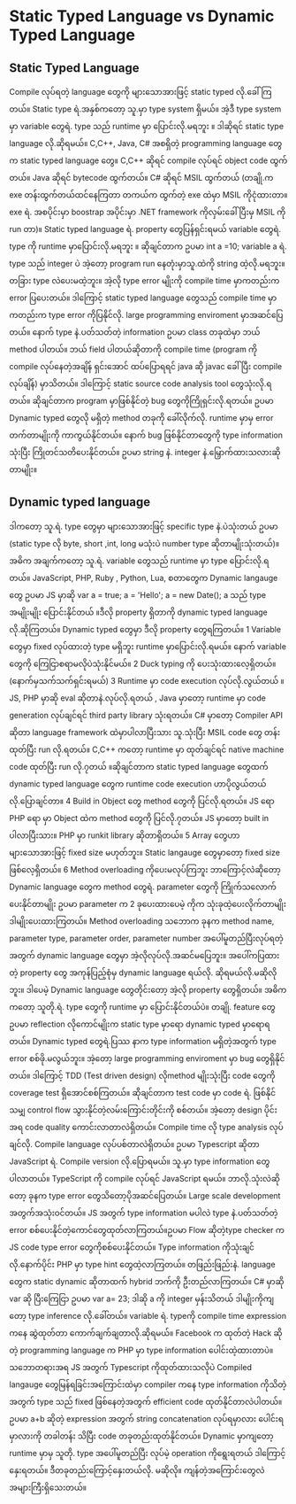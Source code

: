# Static Typed Language vs Dynamic Typed Language

## Static Typed Language

Compile လုပ်ရတဲ့ language တွေကို များသောအားဖြင့် static typed လို.ခေါ်ကြတယ်။ Static type ရဲ.အနှစ်ကတော့ သူ.မှာ type system ရှိမယ်။ အဲ့ဒီ type system မှာ variable တွေရဲ. type သည် runtime မှာ ပြောင်းလို.မရဘူး ။ ဒါဆိုရင် static type language လို.ဆိုရမယ်။ C,C++, Java, C# အစရှိတဲ့ programming language တွေက static typed language တွေ။ C,C++ ဆိုရင် compile လုပ်ရင် object code ထွက်တယ်။ Java ဆိုရင် bytecode ထွက်တယ်။ C# ဆိုရင် MSIL ထွက်တယ် (တချို.က exe တန်းထွက်တယ်ထင်နေကြတာ တကယ်က ထွက်တဲ့ exe ထဲမှာ MSIL ကိုငုံထားတာ။ exe ရဲ. အစပိုင်းမှာ boostrap အပိုင်းမှာ .NET framework ကိုလှမ်းခေါ် ပြီးမှ MSIL ကို run တာ)။ Static typed language ရဲ. property တွေပြန်ရှင်းရမယ် variable တွေရဲ. type ကို runtime မှာပြောင်းလို.မရဘူး ။ ဆိုချင်တာက ဥပမာ
int a =10;
variable a ရဲ. type သည် integer ပဲ အဲ့တော့ program run နေတုံးမှာသူ.ထဲကို string ထဲ့လို.မရဘူး။တခြား type လဲပေးမထဲ့ဘူး။ အဲ့လို type error မျိုးကို compile time မှာကတည်းက error ပြပေးတယ်။ ဒါကြောင့် static typed language တွေသည် compile time မှာကတည်းက type error ကိုပြနိုင်လို. large programming enviroment မှာအဆင်ပြေတယ်။ နောက် type နဲ.ပတ်သတ်တဲ့ information ဥပမာ class တခုထဲမှာ ဘယ် method ပါတယ်။ ဘယ် field ပါတယ်ဆိုတာကို compile time (program ကို compile လုပ်နေတဲ့အချိန် ရှင်းအောင် ထပ်ပြောရရင် java ဆို javac ခေါ်ပြီး compile လုပ်ချိန်) မှာသိတယ်။ ဒါကြောင့် static source code analysis tool တွေသုံးလို.ရတယ်။ ဆိုချင်တာက program မှာဖြစ်နိုင်တဲ့ bug တွေကိုကြိုရှင်းလို.ရတယ်။ ဥပမာ Dynamic typed တွေလို မရှိတဲ့ method တခုကို ခေါ်လိုက်လို. runtime မှာမှ error တက်တာမျိုးကို ကာကွယ်နိုင်တယ်။ နောက် bug ဖြစ်နိုင်တာတွေကို type information သုံးပြီး ကြိုတင်သတိပေးနိုင်တယ်။ ဥပမာ string နဲ. integer နဲ.မြှောက်ထားသလားဆိုတာမျိုး။

## Dynamic typed language

ဒါကတော့ သူ.ရဲ. type တွေမှာ များသောအားဖြင့် specific type နဲ.ပဲသုံးတယ် ဥပမာ (static type လို byte, short ,int, long မသုံးပဲ number type ဆိုတာမျိုးသုံးတယ်)။ အဓိက အချက်ကတော့ သူ.ရဲ. variable တွေသည် runtime မှာ type ပြောင်းလို.ရတယ်။ JavaScript, PHP, Ruby , Python, Lua, စတာတွေက Dynamic langauge တွေ ဥပမာ JS မှာဆို
var a = true;
a = 'Hello';
a = new Date();
a သည် type အမျိုးမျိုး ပြောင်းနိုင်တယ် ။ဒီလို property ရှိတာကို dynamic typed language လို.ဆိုကြတယ်။ Dynamic typed တွေမှာ ဒီလို property တွေရကြတယ်။
1 Variable တွေမှာ fixed လုပ်ထားတဲ့ type မရှိဘူး runtime မှာပြောင်းလို.ရမယ်။ နောက် variable တွေကို ကြေငြာစရာမလိုပဲသုံးနိုင်မယ်။
2 Duck typing ကို ပေးသုံးထားလေ့ရှိတယ်။ (နောက်မှသက်သက်ရှင်းရမယ်)
3 Runtime မှာ code execution လုပ်လို.လွယ်တယ် ။ JS, PHP မှာဆို eval ဆိုတာနဲ.လုပ်လို.ရတယ် , Java မှာတော့ runtime မှာ code generation လုပ်ချင်ရင် third party library သုံးရတယ်။ C# မှာတော့ Compiler API ဆိုတာ language framework ထဲမှာပါလာပြီးသား သူ.သုံးပြီး MSIL code တွေ တန်းထုတ်ပြီး run လို.ရတယ်။ C,C++ ကတော့ runtime မှာ ထုတ်ချင်ရင် native machine code ထုတ်ပြီး run လို.၇တယ် ။ဆိုချင်တာက static typed language တွေထက် dynamic typed language တွေက runtime code execution ဟာပိုလွယ်တယ်လို.ပြောချင်တာ။
4 Build in Object တွေ method တွေကို ပြင်လို.ရတယ်။ JS ရော PHP ရော မှာ Object ထဲက method တွေကို ပြင်လို.၇တယ်။ JS မှာတော့ built in ပါလာပြီးသား။ PHP မှာ runkit library ဆိုတာရှိတယ်။
5 Array တွေဟာ များသောအားဖြင့် fixed size မဟုတ်ဘူး။ Static langauge တွေမှာတော့ fixed size ဖြစ်လေ့ရှိတယ်။
6 Method overloading ကိုပေးမလုပ်ကြဘူး ဘာကြောင့်လဲဆိုတော့ Dynamic language တွေက method တွေရဲ. parameter တွေကို ကြိုက်သလောက်ပေးနိုင်တာမျိုး ဥပမာ parameter က  2 ခုပေးထားပေမဲ့ ကိုက သုံးခုထဲ့ပေးလိုက်တာမျိုး ဒါမျိုးပေးထားကြတယ်။ Method overloading သဘောက ခုနက method name, parameter type, parameter order, parameter number အပေါ်မူတည်ပြီးလုပ်ရတဲ့အတွက် dynamic language တွေမှာ အဲ့လိုလုပ်လို.အဆင်မပြေဘူး။
အပေါ်ကပြထားတဲ့ property တွေ အကုန်ပြည့်စုံမှ dynamic language ရယ်လို. ဆိုရမယ်လို.မဆိုလိုဘူး။ ဒါပေမဲ့ Dynamic language တွေတိုင်းတော့ အဲ့လို property တွေရှိတယ်။ အဓိက ကတော့ သူတို.ရဲ. type တွေကို runtime မှာ ပြောင်းနိုင်တယ်ပဲ။
တချို. feature တွေ ဥပမာ reflection လိုကောင်မျိုးက static type မှာရော dynamic typed မှာရောရတယ်။ Dynamic typed တွေရဲ.ပြဿ     နာက type information မရှိတဲ့အတွက် type error စစ်ဖို.မလွယ်ဘူး။ အဲ့တော့ large programming enviroment မှာ bug တွေရှိနိုင်တယ်။ ဒါကြောင့် TDD (Test driven design) လိုmethod မျိုးသုံးပြီး code တွေကို coverage test ရှိအောင်စစ်ကြတယ်။ ဆိုချင်တာက test code မှာ code ရဲ. ဖြစ်နိုင်သမျှ control flow သွားနိုင်တဲ့လမ်းကြောင်းတိုင်းကို စစ်တယ်။ အဲ့တော့ design ပိုင်းအရ code quality ကောင်းလာတာလဲရှိတယ်။
Compile time လို type analysis လုပ်ချင်လို. Compile language လုပ်ပစ်တာလဲရှိတယ်။ ဥပမာ Typescript ဆိုတာ JavaScript ရဲ. Compile version လို.ပြောရမယ်။ သူ.မှာ type information တွေပါလာတယ်။ TypeScript ကို compile လုပ်ရင် JavaScript ရမယ်။ ဘာလို.သုံးလဲဆိုတော့ ခုနက type error တွေသိတော့ပိုအဆင်ပြေတယ်။ Large scale development အတွက်အသုံးဝင်တယ်။ JS အတွက် type information မပါလဲ type နဲ.ပတ်သတ်တဲ့ error စစ်ပေးနိုင်တဲ့ကောင်တွေထုတ်လာကြတယ်။ဥပမာ Flow ဆိုတဲ့type checker က JS code type error တွေကိုစစ်ပေးနိုင်တယ်။ Type information ကိုသုံးချင်လို.နောက်ပိုင်း PHP မှာ type hint တွေထဲ့လာကြတယ်။ တဖြည်းဖြည်းနဲ. language တွေက static dynamic ဆိုတာထက် hybrid ဘက်ကို ဦးတည်လာကြတယ်။ C# မှာဆို var ဆို ပြီးကြေငြာ ဥပမာ
var a= 23;
ဒါဆို a ကို integer မှန်းသိတယ် ဒါမျိုးကိုကျတော့ type inference လို.ခေါ်တယ်။ variable ရဲ. typeကို compile time expression ကနေ ဆွဲထုတ်တာ ကောက်ချက်ချတာလို.ဆိုရမယ်။ Facebook က ထုတ်တဲ့ Hack ဆိုတဲ့ programming language က PHP မှာ type information ပေါင်းထဲ့ထားတာပဲ။ သဘောတရားအရ JS အတွက် Typescript ကိုထုတ်ထားသလိုပဲ
Compiled langauge တွေမြန်ရခြင်းအကြောင်းထဲမှာ compiler ကနေ type information ကိုသိတဲ့အတွက် type သည် fixed ဖြစ်နေတဲ့အတွက် efficient code ထုတ်နိုင်တာလဲပါတယ်။ ဥပမာ a+b ဆိုတဲ့ expression အတွက် string concatenation လုပ်ရမှာလား ပေါင်းရမှာလားကို တခါတန်း သိပြီး code တခုတည်းထုတ်နိုင်တယ်။ Dynamic မှာကျတော့ runtime မှာမှ သူတို. type အပေါ်မူတည်ပြီး လုပ်မဲ့ operation ကိုရွေးရတယ် ဒါကြောင့်နှေးရတယ်။ ဒီတခုတည်းကြောင့်နှေးတယ်လို. မဆိုလို။ ကျန်တဲ့အကြောင်းတွေလဲ အများကြီးရှိသေးတယ်။
